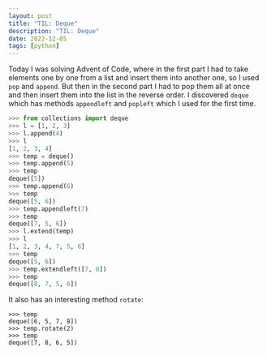 ```yaml
---
layout: post
title: "TIL: Deque"
description: "TIL: Deque"
date: 2022-12-05
tags: [python]
---
```


Today I was solving Advent of Code, where in the first part I had to take elements one by one from a list and insert them into another one, so I used `pop` and `append`. But then in the second part I had to pop them all at once and then insert them into the list in the reverse order. I discovered `deque` which has methods `appendleft` and `popleft` which I used for the first time.  

```python
>>> from collections import deque
>>> l = [1, 2, 3]
>>> l.append(4)
>>> l
[1, 2, 3, 4]
>>> temp = deque()
>>> temp.append(5)
>>> temp
deque([5])
>>> temp.append(6)
>>> temp
deque([5, 6])
>>> temp.appendleft(7)
>>> temp
deque([7, 5, 6])
>>> l.extend(temp)
>>> l
[1, 2, 3, 4, 7, 5, 6]
>>> temp
deque([5, 6])
>>> temp.extendleft([7, 8])
>>> temp
deque([8, 7, 5, 6])

```

It also has an interesting method `rotate`: 
```
>>> temp
deque([6, 5, 7, 8])
>>> temp.rotate(2)
>>> temp
deque([7, 8, 6, 5])
```